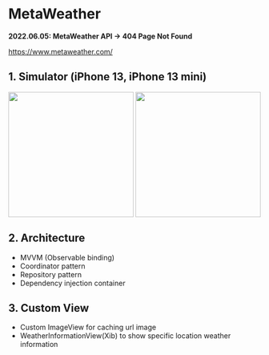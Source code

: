 # MetaWeather

**2022.06.05: MetaWeather API -> 404 Page Not Found**

<https://www.metaweather.com/>

## 1. Simulator (iPhone 13, iPhone 13 mini)

<img src="https://user-images.githubusercontent.com/61342175/167299100-fad039d5-89f0-43db-9f0c-cb4e29e6fb63.gif" width = 250 align = center>  

<img src="https://user-images.githubusercontent.com/61342175/167299334-98f13312-046a-4338-8aeb-09da8a87cea3.gif" width = 250 align = center>  

## 2. Architecture

- MVVM (Observable binding)
- Coordinator pattern
- Repository pattern
- Dependency injection container

## 3. Custom View

- Custom ImageView for caching url image
- WeatherInformationView(Xib) to show specific location weather information
